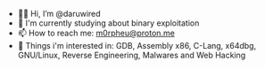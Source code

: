 - 👋🏻 Hi, I’m @daruwired
- 🔭 I'm currently studying about binary exploitation
- 📫 How to reach me: m0rpheu@proton.me
- 🌿 Things i'm interested in: GDB, Assembly x86, C-Lang, x64dbg, GNU/Linux, Reverse Engineering, Malwares and Web Hacking
